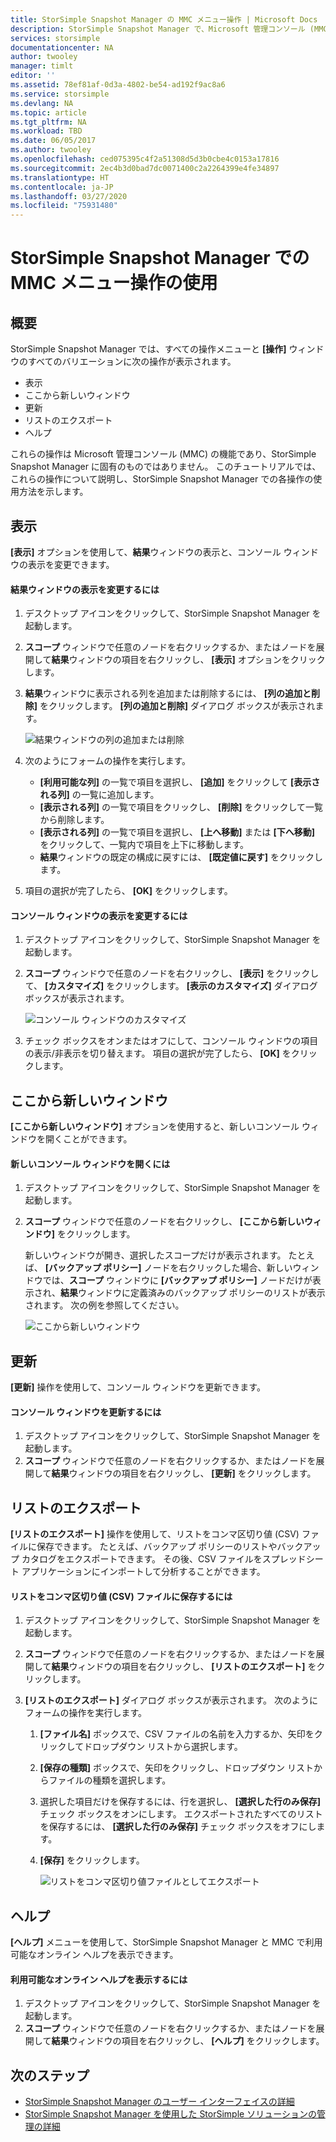 ```yaml
---
title: StorSimple Snapshot Manager の MMC メニュー操作 | Microsoft Docs
description: StorSimple Snapshot Manager で、Microsoft 管理コンソール (MMC) の標準のメニュー操作を使用する方法について説明します。
services: storsimple
documentationcenter: NA
author: twooley
manager: timlt
editor: ''
ms.assetid: 78ef81af-0d3a-4802-be54-ad192f9ac8a6
ms.service: storsimple
ms.devlang: NA
ms.topic: article
ms.tgt_pltfrm: NA
ms.workload: TBD
ms.date: 06/05/2017
ms.author: twooley
ms.openlocfilehash: ced075395c4f2a51308d5d3b0cbe4c0153a17816
ms.sourcegitcommit: 2ec4b3d0bad7dc0071400c2a2264399e4fe34897
ms.translationtype: HT
ms.contentlocale: ja-JP
ms.lasthandoff: 03/27/2020
ms.locfileid: "75931480"
---
```

# <a name="use-the-mmc-menu-actions-in-storsimple-snapshot-manager"></a>StorSimple Snapshot Manager での MMC メニュー操作の使用

## <a name="overview"></a>概要
StorSimple Snapshot Manager では、すべての操作メニューと **[操作]** ウィンドウのすべてのバリエーションに次の操作が表示されます。

* 表示
* ここから新しいウィンドウ 
* 更新 
* リストのエクスポート 
* ヘルプ 

これらの操作は Microsoft 管理コンソール (MMC) の機能であり、StorSimple Snapshot Manager に固有のものではありません。 このチュートリアルでは、これらの操作について説明し、StorSimple Snapshot Manager での各操作の使用方法を示します。

## <a name="view"></a>表示
**[表示]** オプションを使用して、**結果**ウィンドウの表示と、コンソール ウィンドウの表示を変更できます。 

#### <a name="to-change-the-results-pane-view"></a>結果ウィンドウの表示を変更するには
1. デスクトップ アイコンをクリックして、StorSimple Snapshot Manager を起動します。
2. **スコープ** ウィンドウで任意のノードを右クリックするか、またはノードを展開して**結果**ウィンドウの項目を右クリックし、 **[表示]** オプションをクリックします。 
3. **結果**ウィンドウに表示される列を追加または削除するには、 **[列の追加と削除]** をクリックします。 **[列の追加と削除]** ダイアログ ボックスが表示されます。
   
    ![結果ウィンドウの列の追加または削除](./media/storsimple-snapshot-manager-mmc-menu/HCS_SSM_Add_remove_columns.png) 
4. 次のようにフォームの操作を実行します。
   
   * **[利用可能な列]** の一覧で項目を選択し、 **[追加]** をクリックして **[表示される列]** の一覧に追加します。 
   * **[表示される列]** の一覧で項目をクリックし、 **[削除]** をクリックして一覧から削除します。 
   * **[表示される列]** の一覧で項目を選択し、 **[上へ移動]** または **[下へ移動]** をクリックして、一覧内で項目を上下に移動します。 
   * **結果**ウィンドウの既定の構成に戻すには、 **[既定値に戻す]** をクリックします。 
5. 項目の選択が完了したら、 **[OK]** をクリックします。 

#### <a name="to-change-the-console-window-view"></a>コンソール ウィンドウの表示を変更するには
1. デスクトップ アイコンをクリックして、StorSimple Snapshot Manager を起動します。
2. **スコープ** ウィンドウで任意のノードを右クリックし、 **[表示]** をクリックして、 **[カスタマイズ]** をクリックします。 **[表示のカスタマイズ]** ダイアログ ボックスが表示されます。
   
    ![コンソール ウィンドウのカスタマイズ](./media/storsimple-snapshot-manager-mmc-menu/HCS_SSM_Customize.png) 
3. チェック ボックスをオンまたはオフにして、コンソール ウィンドウの項目の表示/非表示を切り替えます。 項目の選択が完了したら、 **[OK]** をクリックします。

## <a name="new-window-from-here"></a>ここから新しいウィンドウ
**[ここから新しいウィンドウ]** オプションを使用すると、新しいコンソール ウィンドウを開くことができます。

#### <a name="to-open-a-new-console-window"></a>新しいコンソール ウィンドウを開くには
1. デスクトップ アイコンをクリックして、StorSimple Snapshot Manager を起動します。
2. **スコープ** ウィンドウで任意のノードを右クリックし、 **[ここから新しいウィンドウ]** をクリックします。 
   
    新しいウィンドウが開き、選択したスコープだけが表示されます。 たとえば、 **[バックアップ ポリシー]** ノードを右クリックした場合、新しいウィンドウでは、**スコープ** ウィンドウに **[バックアップ ポリシー]** ノードだけが表示され、**結果**ウィンドウに定義済みのバックアップ ポリシーのリストが表示されます。 次の例を参照してください。
   
    ![ここから新しいウィンドウ](./media/storsimple-snapshot-manager-mmc-menu/HCS_SSM_NewWindow.png) 

## <a name="refresh"></a>更新
**[更新]** 操作を使用して、コンソール ウィンドウを更新できます。

#### <a name="to-update-the-console-window"></a>コンソール ウィンドウを更新するには
1. デスクトップ アイコンをクリックして、StorSimple Snapshot Manager を起動します。
2. **スコープ** ウィンドウで任意のノードを右クリックするか、またはノードを展開して**結果**ウィンドウの項目を右クリックし、 **[更新]** をクリックします。 

## <a name="export-list"></a>リストのエクスポート
**[リストのエクスポート]** 操作を使用して、リストをコンマ区切り値 (CSV) ファイルに保存できます。 たとえば、バックアップ ポリシーのリストやバックアップ カタログをエクスポートできます。 その後、CSV ファイルをスプレッドシート アプリケーションにインポートして分析することができます。

#### <a name="to-save-a-list-in-a-comma-separated-value-csv-file"></a>リストをコンマ区切り値 (CSV) ファイルに保存するには
1. デスクトップ アイコンをクリックして、StorSimple Snapshot Manager を起動します。 
2. **スコープ** ウィンドウで任意のノードを右クリックするか、またはノードを展開して**結果**ウィンドウの項目を右クリックし、 **[リストのエクスポート]** をクリックします。 
3. **[リストのエクスポート]** ダイアログ ボックスが表示されます。 次のようにフォームの操作を実行します。 
   
   1. **[ファイル名]** ボックスで、CSV ファイルの名前を入力するか、矢印をクリックしてドロップダウン リストから選択します。
   2. **[保存の種類]** ボックスで、矢印をクリックし、ドロップダウン リストからファイルの種類を選択します。
   3. 選択した項目だけを保存するには、行を選択し、 **[選択した行のみ保存]** チェック ボックスをオンにします。 エクスポートされたすべてのリストを保存するには、 **[選択した行のみ保存]** チェック ボックスをオフにします。
   4. **[保存]** をクリックします。
      
      ![リストをコンマ区切り値ファイルとしてエクスポート](./media/storsimple-snapshot-manager-mmc-menu/HCS_SSM_Export_List.png) 

## <a name="help"></a>ヘルプ
**[ヘルプ]** メニューを使用して、StorSimple Snapshot Manager と MMC で利用可能なオンライン ヘルプを表示できます。

#### <a name="to-view-available-online-help"></a>利用可能なオンライン ヘルプを表示するには
1. デスクトップ アイコンをクリックして、StorSimple Snapshot Manager を起動します。
2. **スコープ** ウィンドウで任意のノードを右クリックするか、またはノードを展開して**結果**ウィンドウの項目を右クリックし、 **[ヘルプ]** をクリックします。 

## <a name="next-steps"></a>次のステップ
* [StorSimple Snapshot Manager のユーザー インターフェイスの詳細](storsimple-use-snapshot-manager.md)
* [StorSimple Snapshot Manager を使用した StorSimple ソリューションの管理の詳細](storsimple-snapshot-manager-admin.md)

